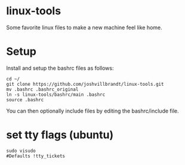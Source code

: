 linux-tools
===========

Some favorite linux files to make a new machine feel like home.

# Setup

Install and setup the bashrc files as follows:

    cd ~/
    git clone https://github.com/joshvillbrandt/linux-tools.git
    mv .bashrc .bashrc_original
    ln -s linux-tools/bashrc/main .bashrc
    source .bashrc

You can then optionally include files by editing the bashrc/include file.

# set tty flags (ubuntu)

    sudo visudo
    #Defaults !tty_tickets
